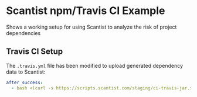 # Scantist npm/Travis CI Example

Shows a working setup for using Scantist to analyze the risk of project dependencies

## Travis CI Setup
The `.travis.yml` file has been modified to upload generated dependency data to Scantist:

```yaml
after_success:
  - bash <(curl -s https://scripts.scantist.com/staging/ci-travis-jar.sh)
```
